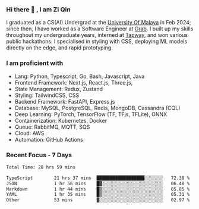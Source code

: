 <!-- <img height="180rem" width="100%" src="https://github.com/ziqinyeow/ziqinyeow/blob/main/header.png?raw=true" /> -->

### Hi there 👋 , I am Zi Qin
<!-- ![visitors](https://visitor-badge.glitch.me/badge?page_id=page.id) -->

I graduated as a CS(AI) Undergrad at the [University Of Malaya](https://www.um.edu.my/) in Feb 2024; since then, I have worked as a Software Engineer at [Grab](https://www.grab.com/my/). I built up my skills throughout my undergraduate years, interned at [Tapway](https://gotapway.com/), and won various public hackathons. I specialised in styling with CSS, deploying ML models directly on the edge, and rapid prototyping.

### I am proficient with

- Lang: Python, Typescript, Go, Bash, Javascript, Java
- Frontend Framework: Next.js, React.js, Three.js,
- State Management: Redux, Zustand
- Styling: TailwindCSS, CSS
- Backend Framework: FastAPI, Express.js
- Database: MySQL, PostgreSQL, Redis, MongoDB, Cassandra (CQL)
- Deep Learning: PyTorch, TensorFlow (TF, TFjs, TFLite), ONNX
- Containerization: Kubernetes, Docker
- Queue: RabbitMQ, MQTT, SQS
- Cloud: AWS
- Automation: GitHub Actions

### Recent Focus - 7 Days
<!--START_SECTION:waka-->

```txt
Total Time: 28 hrs 59 mins

TypeScript        21 hrs 37 mins  ██████████████████░░░░░░░   72.38 %
JSON              1 hr 56 mins    █▓░░░░░░░░░░░░░░░░░░░░░░░   06.48 %
Markdown          1 hr 44 mins    █▒░░░░░░░░░░░░░░░░░░░░░░░   05.85 %
YAML              1 hr 35 mins    █▒░░░░░░░░░░░░░░░░░░░░░░░   05.31 %
Other             53 mins         ▓░░░░░░░░░░░░░░░░░░░░░░░░   02.97 %
```

<!--END_SECTION:waka-->
